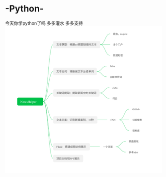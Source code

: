 # -Python-
今天你学python了吗
多多灌水
多多支持
![](https://github.com/Joyinqin/-Python-/blob/master/image/Screen%20Shot%202019-11-13%20at%207.21.08%20PM.png?raw=true)
